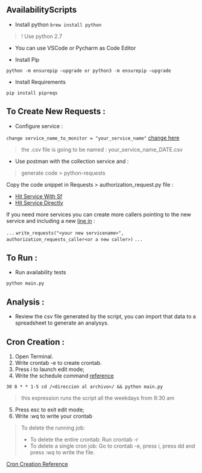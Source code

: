 ## AvailabilityScripts

- Install python 
`brew install python`

> ! Use python 2.7

- You can use VSCode or Pycharm as Code Editor

- Install Pip 

`python -m ensurepip –upgrade or python3 -m ensurepip –upgrade`

- Install Requirements

`pip install pipreqs`

## To Create New Requests :

- Configure service :

`change service_name_to_monitor = "your_service_name"` 
[change here](https://github.com/slincastro/AvailabilityScripts/blob/b490c928ce08f9f4b3a66f227fe6ae6d95b17acc/main.py#L41)
> the .csv file is going to be named : your_service_name_DATE.csv
- Use postman with the collection service and : 

>  generate code > python-requests

Copy the code snippet in Requests > authorization_request.py file :

* [Hit Service With Sf](https://github.com/slincastro/AvailabilityScripts/blob/b490c928ce08f9f4b3a66f227fe6ae6d95b17acc/Requests/authorization_Requests.py#L3)
* [Hit Service Directly](https://github.com/slincastro/AvailabilityScripts/blob/b490c928ce08f9f4b3a66f227fe6ae6d95b17acc/Requests/authorization_Requests.py#L15)

If you need more services you can create more callers pointing to the new service and including a new [line in](https://github.com/slincastro/AvailabilityScripts/blob/bec97887de50458c4ecf1c1c93aa767cd16995fb/main.py#L38) :

`...`
`write_requests("<your new servicename>", authorization_requests_caller<or a new caller>)`
`...`



## To Run :

- Run availability tests

`python main.py`

## Analysis :
- Review the csv file generated by the script, you can import that data to a spreadsheet to generate an analysys.

## Cron Creation :

1. Open Terminal.
2. Write crontab -e to create crontab.
3. Press i to launch edit mode;
4. Write the schedule command [reference](https://crontab.guru/#24_17_*_*_1-5)

 `30 8 * * 1-5 cd /<direccion al archivo>/ && python main.py`
 
 > this expression runs the script all the weekdays from 8:30 am
 
5. Press esc to exit edit mode;
6. Write :wq to write your crontab

> To delete the running job:
> - To delete the entire crontab: Run crontab -r
> - To delete a single cron job: Go to crontab -e, press i, press dd and press :wq to write the file. 

[Cron Creation Reference](https://www.jcchouinard.com/python-automation-with-cron-on-mac/)